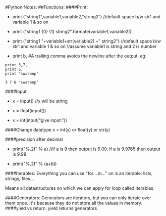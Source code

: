 #Python Notes:
##Functions:
####Print:
- print ("string1",variable1,variable2,"string2") //default space b/w str1 and variable 1 & so on

- print ("string1 {0} {1} string2".formate(variable1,variable2))

- print ("string1 "+variable1+str(variable2) +" string2") //default space b/w str1 and variable 1 & so on             //assume variable1 is string and 2 is number

- print b,  #A trailing comma avoids the newline after the output. eg:

```
print 3,7,
print 6,
print 'swaroop'
```
```
3 7 6 'swaroop'
```
####Input
- x = input()        //x will be string

- x = float(input())

- x = int(input("give input:"))

####Change datatype
x = int(y) or float(y) or str(y)

####precision after decimal
- print("%.2f" % a)  //if a is 9 then output is 9.00. If a is 9.9765 then output is 9.98

- print("%.2f" % (a+b))

####Iterables:
Everything you can use "for... in..." on is an iterable: lists, strings, files... 

Means all datastructures on which we can apply for loop called iterables.

####Generators:
Generators are iterators, but you can only iterate over them once. It's because they do not store all the values in memory.
####yield vs return:
yield returns generators
